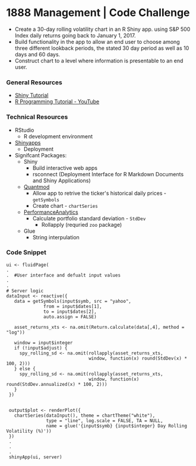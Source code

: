 # 1888 Management | Code Challenge

- Create a 30-day rolling volatility chart in an R Shiny app. using S&P 500 Index daily returns going back to January 1, 2017.
- Build functionality in the app to allow an end user to choose among three different lookback periods, the stated 30 day period as well as 10 days and 60 days.  
- Construct chart to a level where information is presentable to an end user. 

### General Resources
- [Shiny Tutorial](https://shiny.rstudio.com/tutorial/)
- [R Programming Tutorial - YouTube](https://www.youtube.com/watch?v=_V8eKsto3Ug)

### Technical Resources
- RStudio
  - R development environment
- [Shinyapps](https://www.shinyapps.io/)
  - Deployment
- Signifcant Packages:
  - Shiny
    - Build interactive web apps 
     - rsconnect (Deployment Interface for R Markdown Documents and Shiny Applications)
  - [Quantmod](https://cran.r-project.org/web/packages/quantmod/quantmod.pdf)
    - Allow app to retrive the ticker's historical daily prices - `getSymbols`
    - Create chart - `chartSeries`
  - [PerformanceAnalytics](https://cran.r-project.org/web/packages/PerformanceAnalytics/PerformanceAnalytics.pdf)
    - Calculate portfolio standard deviation - `StdDev`
      - Rollapply (requried `zoo` package)
  - Glue
    - String interpulation
    
 ### Code Snippet
 
 ````
 ui <- fluidPage(
 .
 .  #User interface and defualt input values
 .
 .
 # Server logic
 dataInput <- reactive({
    data = getSymbols(input$symb, src = "yahoo",
               from = input$dates[1],
               to = input$dates[2],
               auto.assign = FALSE)
  
    asset_returns_xts <- na.omit(Return.calculate(data[,4], method = "log"))
    
    window = input$integer
    if (!input$adjust) {
      spy_rolling_sd <- na.omit(rollapply(asset_returns_xts,
                                window, function(x) round(StdDev(x) * 100, 2)))
    } else {
      spy_rolling_sd <- na.omit(rollapply(asset_returns_xts,
                                window, function(x) round(StdDev.annualized(x) * 100, 2)))
    }
  })
  

  output$plot <- renderPlot({
    chartSeries(dataInput(), theme = chartTheme("white"),
                type = "line", log.scale = FALSE, TA = NULL,
                name = glue('{input$symb} {input$integer} Day Rolling Volatility (%)'))
  })
  .
  .
  .
  shinyApp(ui, server)
 ````
